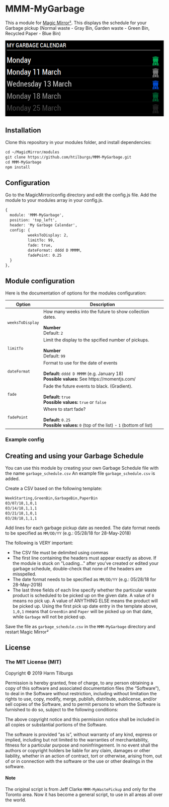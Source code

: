 # MMM-MyGarbage
This a module for [Magic Mirror²](https://github.com/MichMich/MagicMirror).
This displays the schedule for your Garbage pickup (Normal waste - Gray Bin, Garden waste - Green Bin, Recycled Paper - Blue Bin)

![Screenshot](screenshot.png)

## Installation
Clone this repository in your modules folder, and install dependencies:

```
cd ~/MagicMirror/modules 
git clone https://github.com/htilburgs/MMM-MyGarbage.git
cd MMM-MyGarbage
npm install 
```

## Configuration
Go to the MagicMirror/config directory and edit the config.js file.
Add the module to your modules array in your config.js.

```
{
  module: 'MMM-MyGarbage',
  position: 'top_left',
  header: 'My Garbage Calendar',
  config: {
          weeksToDisplay: 2,
          limitTo: 99,
          fade: true,
          dateFormat: dddd D MMMM,
          fadePoint: 0.25
  }
},
```

## Module configuration
Here is the documentation of options for the modules configuration:

<table>
  <thead>
    <tr>
      <th>Option</th>
      <th>Description</th>
    </tr>
  </thead>
  <tbody>
    <tr>
      <td><code>weeksToDisplay</code></td>
      <td>How many weeks into the future to show collection dates.<br /><br /><strong>Number</strong><br />Default: <code>2</code></td>
    </tr>
    <tr>
      <td><code>limitTo</code></td>
      <td>Limit the display to the spcified number of pickups.<br /><br /><strong>Number</strong><br />Default: <code>99</code></td>
    </tr>
    <tr>
      <td><code>dateFormat</code></td>
      <td>Format to use for the date of events <br /><br /><strong>Default: </strong><code>dddd D MMMM</code> (e.g. January 18)<br /><strong>Possible values: </strong>See https://momentjs.com/</td>
    </tr>
    <tr>
      <td><code>fade</code></td>
      <td>Fade the future events to black. (Gradient).<br /><strong><br />Default: </strong><code>true</code><br /><strong>Possible values: </strong><code>true</code> or <code>false</code>
      </td>
    </tr>
        <tr>
      <td><code>fadePoint</code></td>
      <td>Where to start fade?<br /><strong><br />Default: </strong><code>0.25</code><br /><strong>Possible values: </strong><code>0</code> (top of the list) - <code>1</code> (bottom of list)
      </td>
    </tr>
  </tbody>
</table>

### Example config
## Creating and using your Garbage Schedule
You can use this module by creating your own Garbage Schedule file with the name `garbage_schedule.csv` 
An example file `garbage_schedule.csv` is added.

Create a CSV based on the following template:

```
WeekStarting,GreenBin,GarbageBin,PaperBin
03/07/18,1,0,1
03/14/18,1,1,1
03/21/18,1,0,1
03/28/18,1,1,1
```

Add lines for each garbage pickup date as needed.
The date format needs to be specified as `MM/DD/YY` (e.g.: 05/28/18 for 28-May-2018)

The following is VERY important:
* The CSV file must be delimited using commas
* The first line containing the headers must appear exactly as above.  If the module is stuck on "Loading..." after you've created or edited your garbage schedule, double-check that none of the headers are misspelled.
* The date format needs to be specified as `MM/DD/YY` (e.g.: 05/28/18 for 28-May-2018)
* The last three fields of each line specify whether the particular waste product is scheduled to be picked up on the given date. A value of `0` means no pick up. A value of ANYTHING ELSE means the product will be picked up.  Using the first pick up date entry in the template above, `1,0,1` means that `GreenBin` and `Paper` will be picked up on that date, while `Garbage` will not be picked up.

Save the file as `garbage_schedule.csv` in the `MMM-MyGarbage` directory and restart Magic Mirror²

## License
### The MIT License (MIT)

Copyright © 2019 Harm Tilburgs

Permission is hereby granted, free of charge, to any person obtaining a copy of this software and associated documentation files (the “Software”), to deal in the Software without restriction, including without limitation the rights to use, copy, modify, merge, publish, distribute, sublicense, and/or sell copies of the Software, and to permit persons to whom the Software is furnished to do so, subject to the following conditions:

The above copyright notice and this permission notice shall be included in all copies or substantial portions of the Software.

The software is provided “as is”, without warranty of any kind, express or implied, including but not limited to the warranties of merchantability, fitness for a particular purpose and noninfringement. In no event shall the authors or copyright holders be liable for any claim, damages or other liability, whether in an action of contract, tort or otherwise, arising from, out of or in connection with the software or the use or other dealings in the software.

#### Note
The original script is from Jeff Clarke `MMM-MyWastePickup` and only for the Toronto area.
Now it has become a general script, to use in all areas all over the world. 
